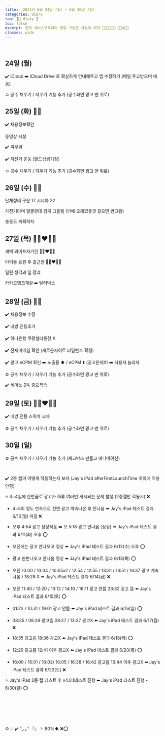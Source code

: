 ```yaml
---
title:  2024년 6월 24일 (월) ~ 6월 30일 (일)
categories: Diary
tag: [📒 diary ]
toc: false
excerpt: 혼자 서비스구축하여 창업 가능한 사람이 되자 🤸🏻💪🏻🏃🏻 👩🏻‍❤️‍👨🏻
classes: wide
---
```

​
&nbsp;

## 24일 (월)

✔️ iCloud ➡️ iCloud Drive 로 확실하게 안내해주고 앱 수정하기 (메일 주고받으며 배움)

ㅁ 공수 채우기 / 지우기 기능 추가 (공수화면 광고 맨 위로)

## 25일 (화) 🏃🏻

✔️ 채용정보확인

동영상 시청

✔️ 피부과

✔️ 자전거 운동 (월드컵경기장)

ㅁ 공수 채우기 / 지우기 기능 추가 (공수화면 광고 맨 위로)

## 26일 (수) 🏃🏻

단체정비 구운 17 시네마 22

자전거타며 얼굴광대 검게 그을림 (밖에 오래있을것 같으면 썬크림)

충동도 계획하자

## 27일 (목) 👩🏻‍❤️‍👨🏻

새벽 와이프자기전 👩🏻‍❤️‍👨🏻

아이들 등원 후 출근전 👩🏻‍❤️‍👨🏻

밀린 생각과 일 정리

카카오뱅크개설 ➡️ 달러박스

## 28일 (금)  🏃🏻

✔️ 채용정보 수정

✔️ 내방 전등추가

✔️ 하나은행 쿠팡셀러통장 X

✔️ 잔재미메일 확인 (새로운사이트 비밀번호 확정)

✔️ 광고 eCPM 확인 ➡️ 노출율 ⬆️ / eCPM ⬇️ (광고문제X) ➡️ 사용자 늘리자

⚙️ 공수 채우기 / 지우기 기능 추가 (공수화면 광고 맨 위로)

✔️ 세이노 2독 중요복습

## 29일 (토) 👩🏻‍❤️‍👨🏻

✔️ 내방 전등 스위치 교체

⚙️ 공수 채우기 / 지우기 기능 추가 (공수화면 광고 맨 위로)

## 30일 (일)

⚙️ 공수 채우기 / 지우기 기능 추가 (체크박스 만들고 애니메이션)

​

✔️ 2중 캡이 어떻게 작동하는지 보자 (Jay's iPad afterFirstLaunchTime 이외에 적용 안함)

⭐️ 3~4일에 한번꼴로 광고가 하루 여러번 게시되는 문제 발생 (2중캡만 적용시) ❌

+ 4~5회 정도 연속으로 전면 광고 계속나온 후 안나옴 ​​⬅️ Jay's iPad 테스트 결과 6/10(월) 아침 ❌

+ 오후 4:54 광고 정상작동 ➡️ 오 5:18 광고 안나옴 (정상) ⬅️ Jay's iPad 테스트 결과 6/11(화) 오후 ⭕️

+ 오전에는 광고 안나오고 정상  ⬅️ Jay's iPad 테스트 결과 6/12(수) 오후 ⭕️

+ 광고 한번나오고 안나옴 정상  ⬅️ Jay's iPad 테스트 결과 6/13(목) ⭕️

+ 오전 10:00 / 10:04 / 10:05x2 / 12:54 / 12:55 / 13:31 / 13:51 / 16:37 광고 계속나옴 / 18:28 X ⬅️ Jay's iPad 테스트 결과 6/14(금) ❌

+ 오전 11:40 / 12:20 / 13:12 / 14:10 / 16:11 광고 안뜸 23:32 광고 뜸 ⬅️ Jay's iPad 테스트 결과 6/15(토) ⭕️

+ 01:22 / 10:31 / 19:01 광고 안뜸  ⬅️ Jay's iPad 테스트 결과 6/16(일) ⭕️

+ 08:25 / 08:26 광고뜸 08:27 / 13:27 광고X  ⬅️ Jay's iPad 테스트 결과 6/17(월) ❌

+ 18:35 광고뜸 18:36 광고X ⬅️ Jay's iPad 테스트 결과 6/18(화) ⭕️

+ 12:29 광고뜸 12:41 이후 광고X ⬅️ Jay's iPad 테스트 결과 6/20(목) ⭕️

+ 16:00 / 16:01 / 16:02/ 16:05 / 16:38 / 16:42 광고뜸 16:44 이후 광고X ⬅️ Jay's iPad 테스트 결과 6/22(토) ❌

⭐️ Jay's iPad 2중 캡 테스트 후 v4.0.1테스트 진행 ⬅️ Jay's iPad 테스트 진행 ~ 6/30(일) ⭕️

​

​

​

⚙️ 💡 ✔️
⌜⌟ ⌞⌝
『』
✨ 80%⬆️
❌⭕️
